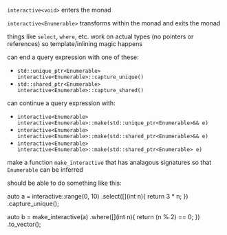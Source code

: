 `interactive<void>` enters the monad

`interactive<Enumerable>` transforms within the monad and exits the monad

things like `select`, `where`, etc. work on actual types (no pointers or references) so template/inlining magic happens

can end a query expression with one of these:
- `std::unique_ptr<Enumerable> interactive<Enumerable>::capture_unique()`
- `std::shared_ptr<Enumerable> interactive<Enumerable>::capture_shared()`

can continue a query expression with:
- `interactive<Enumerable> interactive<Enumerable>::make(std::unique_ptr<Enumerable>&& e)`
- `interactive<Enumerable> interactive<Enumerable>::make(std::shared_ptr<Enumerable>&& e)`
- `interactive<Enumerable> interactive<Enumerable>::make(std::shared_ptr<Enumerable> e)`

make a function `make_interactive` that has analagous signatures so that `Enumerable` can be inferred

should be able to do something like this:

auto a = interactive<void>::range(0, 10)
    .select([](int n){ return 3 * n; })
    .capture_unique();
    
auto b = make_interactive(a)
    .where([](int n){ return (n % 2) == 0; })
    .to_vector();
    
